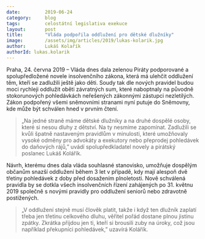 ```yaml
---
date:         2019-06-24
category:     blog
tags:         celostátní legislativa exekuce
layout:       post
title:        "Vláda podpořila oddlužení pro dětské dlužníky"
image:        /assets/img/articles/2019/lukas-kolarik.jpg
author:       Lukáš Kolařík
authorId: lukas.kolarik
---
```


Praha, 24. června 2019 – Vláda dnes dala zelenou Piráty podporované a spolupředložené novele insolvenčního zákona, která má ulehčit oddlužení těm, kteří se zadlužili ještě jako děti. Soudy tak dle nových pravidel budou moci rychleji oddlužit oběti závratných sum, které naboptnaly na původně stokorunových pohledávkách neřešených zákonnými zástupci nezletilých. Zákon podpořený všemi sněmovními stranami nyní putuje do Sněmovny, kde může být schválen hned v prvním čtení. 

> „Na jedné straně máme dětské dlužníky a na druhé dospělé osoby, které si nesou dluhy z dětství. Na ty nesmíme zapomínat. Zadlužili se kvůli špatně nastaveným pravidlům v minulosti, které umožňovaly vysoké odměny pro advokáty a exekutory nebo přeprodej pohledávek do daňových rájů,” uvádí spolupředkladatel novely a pirátský poslanec Lukáš Kolářík.

Návrh, kterému dnes dala vláda souhlasné stanovisko, umožňuje dospělým občanům snazší oddlužení během 3 let v případě, kdy mají alespoň dvě třetiny pohledávek z doby před dosažením plnoletosti. Nově schválená pravidla by se dotkla všech insolvenčních řízení zahájených po 31. květnu 2019 společně s novými pravidly pro oddlužení seniorů nebo zdravotně postižených. 

> „V oddlužení stejně musí člověk platit, takže i když ten dlužník zaplatí třeba jen třetinu celkového dluhu, věřitel pořád dostane plnou jistinu zpátky. Zkrátka přijdou jen ti, kteří si brousili zuby na úroky, což jsou například překupníci pohledávek,” uzavírá Kolářík.
